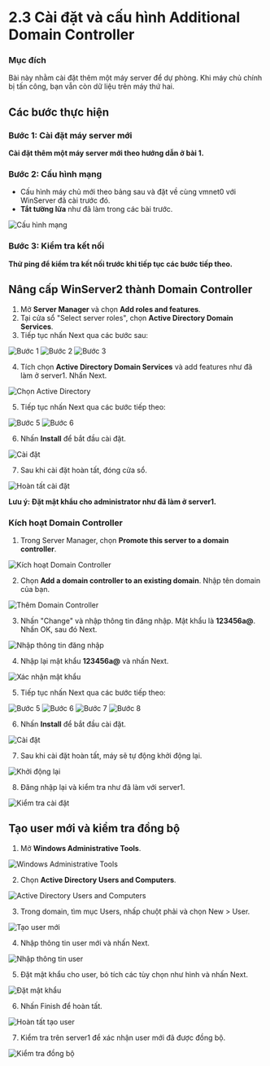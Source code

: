 # 2.3 Cài đặt và cấu hình Additional Domain Controller

### Mục đích
Bài này nhằm cài đặt thêm một máy server để dự phòng. Khi máy chủ chính bị tấn công, bạn vẫn còn dữ liệu trên máy thứ hai.

## Các bước thực hiện

### Bước 1: Cài đặt máy server mới
**Cài đặt thêm một máy server mới theo hướng dẫn ở bài 1.**

### Bước 2: Cấu hình mạng
- Cấu hình máy chủ mới theo bảng sau và đặt về cùng vmnet0 với WinServer đã cài trước đó.
- **Tắt tường lửa** như đã làm trong các bài trước.

![Cấu hình mạng](./b2p2images/1.png)

### Bước 3: Kiểm tra kết nối
**Thử ping để kiểm tra kết nối trước khi tiếp tục các bước tiếp theo.**

## Nâng cấp WinServer2 thành Domain Controller

1. Mở **Server Manager** và chọn **Add roles and features**.
2. Tại cửa sổ "Select server roles", chọn **Active Directory Domain Services**.
3. Tiếp tục nhấn Next qua các bước sau:

![Bước 1](./b2p2images/2.png)
![Bước 2](./b2p2images/3.png)
![Bước 3](./b2p2images/4.png)

4. Tích chọn **Active Directory Domain Services** và add features như đã làm ở server1. Nhấn Next.

![Chọn Active Directory](./b2p2images/5.png)

5. Tiếp tục nhấn Next qua các bước tiếp theo:

![Bước 5](./b2p2images/6.png)
![Bước 6](./b2p2images/7.png)

6. Nhấn **Install** để bắt đầu cài đặt.

![Cài đặt](./b2p2images/8.png)

7. Sau khi cài đặt hoàn tất, đóng cửa sổ.

![Hoàn tất cài đặt](./b2p2images/9.png)

**Lưu ý: Đặt mật khẩu cho administrator như đã làm ở server1.**

### Kích hoạt Domain Controller

1. Trong Server Manager, chọn **Promote this server to a domain controller**.

![Kích hoạt Domain Controller](./b2p2images/10.png)

2. Chọn **Add a domain controller to an existing domain**. Nhập tên domain của bạn.

![Thêm Domain Controller](./b2p2images/11.png)

3. Nhấn "Change" và nhập thông tin đăng nhập. Mật khẩu là **123456a@**. Nhấn OK, sau đó Next.

![Nhập thông tin đăng nhập](./b2p2images/12.png)

4. Nhập lại mật khẩu **123456a@** và nhấn Next.

![Xác nhận mật khẩu](./b2p2images/13.png)

5. Tiếp tục nhấn Next qua các bước tiếp theo:

![Bước 5](./b2p2images/14.png)
![Bước 6](./b2p2images/15.png)
![Bước 7](./b2p2images/16.png)
![Bước 8](./b2p2images/17.png)

6. Nhấn **Install** để bắt đầu cài đặt.

![Cài đặt](./b2p2images/18.png)

7. Sau khi cài đặt hoàn tất, máy sẽ tự động khởi động lại.

![Khởi động lại](./b2p2images/19.png)

8. Đăng nhập lại và kiểm tra như đã làm với server1.

![Kiểm tra cài đặt](./b2p2images/20.png)

## Tạo user mới và kiểm tra đồng bộ

1. Mở **Windows Administrative Tools**.

![Windows Administrative Tools](./b2p2images/21.png)

2. Chọn **Active Directory Users and Computers**.

![Active Directory Users and Computers](./b2p2images/22.png)

3. Trong domain, tìm mục Users, nhấp chuột phải và chọn New > User.

![Tạo user mới](./b2p2images/23.png)

4. Nhập thông tin user mới và nhấn Next.

![Nhập thông tin user](./b2p2images/24.png)

5. Đặt mật khẩu cho user, bỏ tích các tùy chọn như hình và nhấn Next.

![Đặt mật khẩu](./b2p2images/25.png)

6. Nhấn Finish để hoàn tất.

![Hoàn tất tạo user](./b2p2images/26.png)

7. Kiểm tra trên server1 để xác nhận user mới đã được đồng bộ.

![Kiểm tra đồng bộ](./b2p2images/27.png)
